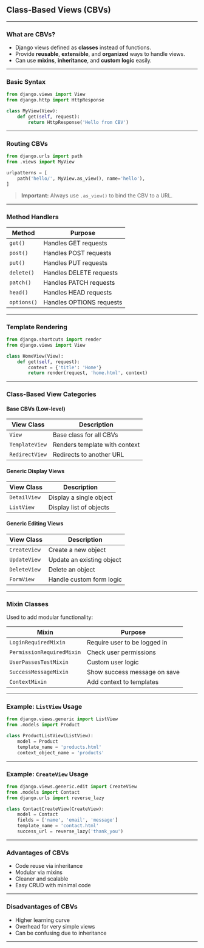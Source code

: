 ## Class-Based Views (CBVs) 

---

### What are CBVs?

* Django views defined as **classes** instead of functions.
* Provide **reusable**, **extensible**, and **organized** ways to handle views.
* Can use **mixins**, **inheritance**, and **custom logic** easily.

---

### Basic Syntax

```python
from django.views import View
from django.http import HttpResponse

class MyView(View):
    def get(self, request):
        return HttpResponse('Hello from CBV')
```

---

### Routing CBVs

```python
from django.urls import path
from .views import MyView

urlpatterns = [
    path('hello/', MyView.as_view(), name='hello'),
]
```

> **Important:** Always use `.as_view()` to bind the CBV to a URL.

---

### Method Handlers

| Method      | Purpose                  |
| ----------- | ------------------------ |
| `get()`     | Handles GET requests     |
| `post()`    | Handles POST requests    |
| `put()`     | Handles PUT requests     |
| `delete()`  | Handles DELETE requests  |
| `patch()`   | Handles PATCH requests   |
| `head()`    | Handles HEAD requests    |
| `options()` | Handles OPTIONS requests |

---

### Template Rendering

```python
from django.shortcuts import render
from django.views import View

class HomeView(View):
    def get(self, request):
        context = {'title': 'Home'}
        return render(request, 'home.html', context)
```

---

### Class-Based View Categories

#### **Base CBVs (Low-level)**

| View Class     | Description                   |
| -------------- | ----------------------------- |
| `View`         | Base class for all CBVs       |
| `TemplateView` | Renders template with context |
| `RedirectView` | Redirects to another URL      |

#### **Generic Display Views**

| View Class   | Description             |
| ------------ | ----------------------- |
| `DetailView` | Display a single object |
| `ListView`   | Display list of objects |

#### **Generic Editing Views**

| View Class   | Description               |
| ------------ | ------------------------- |
| `CreateView` | Create a new object       |
| `UpdateView` | Update an existing object |
| `DeleteView` | Delete an object          |
| `FormView`   | Handle custom form logic  |

---

### Mixin Classes

Used to add modular functionality:

| Mixin                     | Purpose                      |
| ------------------------- | ---------------------------- |
| `LoginRequiredMixin`      | Require user to be logged in |
| `PermissionRequiredMixin` | Check user permissions       |
| `UserPassesTestMixin`     | Custom user logic            |
| `SuccessMessageMixin`     | Show success message on save |
| `ContextMixin`            | Add context to templates     |

---

### Example: `ListView` Usage

```python
from django.views.generic import ListView
from .models import Product

class ProductListView(ListView):
    model = Product
    template_name = 'products.html'
    context_object_name = 'products'
```

---

### Example: `CreateView` Usage

```python
from django.views.generic.edit import CreateView
from .models import Contact
from django.urls import reverse_lazy

class ContactCreateView(CreateView):
    model = Contact
    fields = ['name', 'email', 'message']
    template_name = 'contact.html'
    success_url = reverse_lazy('thank_you')
```

---

### Advantages of CBVs

* Code reuse via inheritance
* Modular via mixins
* Cleaner and scalable
* Easy CRUD with minimal code

---

### Disadvantages of CBVs

* Higher learning curve
* Overhead for very simple views
* Can be confusing due to inheritance

---
